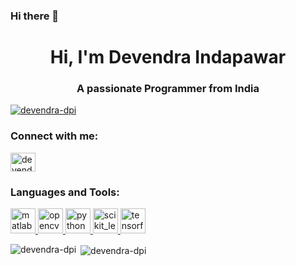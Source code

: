 ### Hi there 👋

<h1 align="center">Hi, I'm Devendra Indapawar</h1>
<h3 align="center">A passionate Programmer from India</h3>

<p align="left"> <a href="https://github.com/ryo-ma/github-profile-trophy"><img src="https://github-profile-trophy.vercel.app/?username=devendra-dpi" alt="devendra-dpi" /></a> </p>

<h3 align="left">Connect with me:</h3>
<p align="left">
<a href="https://linkedin.com/in/devendra-indapawar" target="blank"><img align="center" src="https://cdn.jsdelivr.net/npm/simple-icons@3.0.1/icons/linkedin.svg" alt="devendra-indapawar" height="30" width="40" /></a>
</p>

<h3 align="left">Languages and Tools:</h3>
<p align="left"> <a href="https://www.mathworks.com/" target="_blank"> <img src="https://raw.githubusercontent.com/simple-icons/simple-icons/master/icons/mathworks.svg" alt="matlab" width="40" height="40"/> </a> <a href="https://opencv.org/" target="_blank"> <img src="https://www.vectorlogo.zone/logos/opencv/opencv-icon.svg" alt="opencv" width="40" height="40"/> </a> <a href="https://www.python.org" target="_blank"> <img src="https://devicons.github.io/devicon/devicon.git/icons/python/python-original.svg" alt="python" width="40" height="40"/> </a> <a href="https://scikit-learn.org/" target="_blank"> <img src="https://upload.wikimedia.org/wikipedia/commons/0/05/Scikit_learn_logo_small.svg" alt="scikit_learn" width="40" height="40"/> </a> <a href="https://www.tensorflow.org" target="_blank"> <img src="https://www.vectorlogo.zone/logos/tensorflow/tensorflow-icon.svg" alt="tensorflow" width="40" height="40"/> </a> </p>

<p><img align="left" src="https://github-readme-stats.vercel.app/api/top-langs?username=devendra-dpi&show_icons=true&locale=en&layout=compact" alt="devendra-dpi" /></p>

<p>&nbsp;<img align="center" src="https://github-readme-stats.vercel.app/api?username=devendra-dpi&show_icons=true&locale=en" alt="devendra-dpi" /></p>
